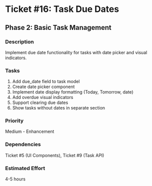 # Ticket #16: Task Due Dates

## Phase 2: Basic Task Management

### Description

Implement due date functionality for tasks with date picker and visual indicators.

### Tasks

1. Add due_date field to task model
2. Create date picker component
3. Implement date display formatting (Today, Tomorrow, date)
4. Add overdue visual indicators
5. Support clearing due dates
6. Show tasks without dates in separate section

### Priority

Medium - Enhancement

### Dependencies

Ticket #5 (UI Components), Ticket #9 (Task API)

### Estimated Effort

4-5 hours
